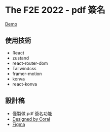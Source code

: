 # The F2E 2022 - pdf 簽名

[Demo](https://link1515.github.io/thef2e-2022-pdf-signing/)

## 使用技術

- React
- zustand
- react-router-dom
- Tailwindcss
- framer-motion
- konva
- react-konva

## 設計稿

- 僅製做 pdf 簽名功能
- [Designed by Coral](https://2022.thef2e.com/users/12061549261449593305)
- [Figma](https://www.figma.com/file/y8bZktfzGv8TDbQ9BZKSwi/week1_e-Signature?node-id=3414%3A21923)

